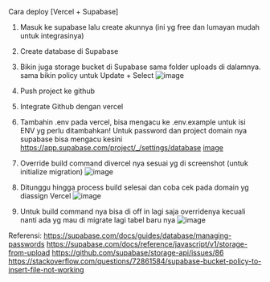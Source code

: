 Cara deploy [Vercel + Supabase]
1. Masuk ke supabase lalu create akunnya (ini yg free dan lumayan mudah untuk integrasinya)

2. Create database di Supabase

3. Bikin juga storage bucket di Supabase sama folder uploads di dalamnya. sama bikin policy untuk Update + Select ![image](https://user-images.githubusercontent.com/31380193/230716577-4f8ce8c2-21d6-45b9-b40b-b1968b5266e2.png)

3. Push project ke github

4. Integrate Github dengan vercel

5. Tambahin .env pada vercel, bisa mengacu ke .env.example untuk isi ENV yg perlu ditambahkan!
Untuk password dan project domain nya supabase bisa mengacu kesini https://app.supabase.com/project/_/settings/database
[image](https://user-images.githubusercontent.com/31380193/230716659-703c9da5-5303-4f71-8d85-864036207051.png) 

6. Override build command divercel nya sesuai yg di screenshot (untuk initialize migration) ![image](https://user-images.githubusercontent.com/31380193/230716583-ebf3039c-9189-4ce2-81d9-5c7d4ed6522a.png)

7. Ditunggu hingga process build selesai dan coba cek pada domain yg diassign Vercel
![image](https://user-images.githubusercontent.com/31380193/230716757-310d243d-3048-4329-a7e2-6938163c8396.png)

8. Untuk build command nya bisa di off in lagi saja overridenya kecuali nanti ada yg mau di migrate lagi tabel baru nya
![image](https://user-images.githubusercontent.com/31380193/230716802-2916400e-a4b0-49ed-bd00-29a43283d5c5.png)

Referensi:
https://supabase.com/docs/guides/database/managing-passwords
https://supabase.com/docs/reference/javascript/v1/storage-from-upload
https://github.com/supabase/storage-api/issues/86
https://stackoverflow.com/questions/72861584/supabase-bucket-policy-to-insert-file-not-working 
